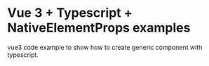 # Vue 3 + Typescript + NativeElementProps examples

vue3 code example to show how to create generic component with typescript.
